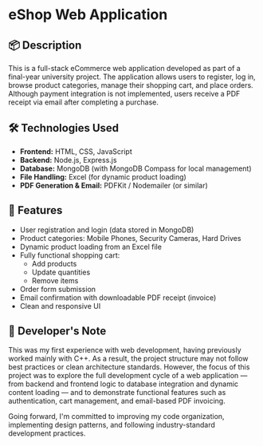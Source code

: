 # eShop Web Application

## 📦 Description

This is a full-stack eCommerce web application developed as part of a final-year university project. The application allows users to register, log in, browse product categories, manage their shopping cart, and place orders. Although payment integration is not implemented, users receive a PDF receipt via email after completing a purchase.

## 🛠️ Technologies Used

- **Frontend:** HTML, CSS, JavaScript
- **Backend:** Node.js, Express.js
- **Database:** MongoDB (with MongoDB Compass for local management)
- **File Handling:** Excel (for dynamic product loading)
- **PDF Generation & Email:** PDFKit / Nodemailer (or similar)

## 🚀 Features

- User registration and login (data stored in MongoDB)
- Product categories: Mobile Phones, Security Cameras, Hard Drives
- Dynamic product loading from an Excel file
- Fully functional shopping cart:
  - Add products
  - Update quantities
  - Remove items
- Order form submission
- Email confirmation with downloadable PDF receipt (invoice)
- Clean and responsive UI

## 📝 Developer's Note

This was my first experience with web development, having previously worked mainly with C++. As a result, the project structure may not follow best practices or clean architecture standards. However, the focus of this project was to explore the full development cycle of a web application — from backend and frontend logic to database integration and dynamic content loading — and to demonstrate functional features such as authentication, cart management, and email-based PDF invoicing.

Going forward, I'm committed to improving my code organization, implementing design patterns, and following industry-standard development practices.

